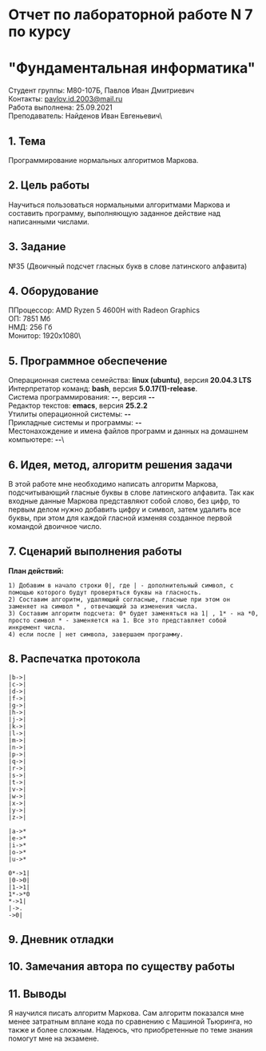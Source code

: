 # Отчет по лабораторной работе N 7 по курсу
# "Фундаментальная информатика"

Студент группы: M80-107Б, Павлов Иван Дмитриевич\
Контакты: pavlov.id.2003@mail.ru\
Работа выполнена: 25.09.2021\
Преподаватель: Найденов Иван Евгеньевич\

## 1. Тема

Программирование нормальных алгоритмов Маркова.

## 2. Цель работы

Научиться пользоваться нормальными алгоритмами Маркова и составить программу, выполняющую заданное действие над написанными числами.

## 3. Задание

№35 (Двоичный подсчет гласных букв в слове латинского алфавита)

## 4. Оборудование

ППроцессор: AMD Ryzen 5 4600H with Radeon Graphics\
ОП: 7851 Мб\
НМД: 256 Гб\
Монитор: 1920x1080\

## 5. Программное обеспечение

Операционная система семейства: **linux (ubuntu)**, версия **20.04.3 LTS**\
Интерпретатор команд: **bash**, версия **5.0.17(1)-release**.\
Система программирования: **--**, версия **--**\
Редактор текстов: **emacs**, версия **25.2.2**\
Утилиты операционной системы: **--**\
Прикладные системы и программы: **--**\
Местонахождение и имена файлов программ и данных на домашнем компьютере: **--**\

## 6. Идея, метод, алгоритм решения задачи

В этой работе мне необходимо написать алгоритм Маркова, подсчитывающий гласные буквы в слове латинского алфавита. Так как входные данные Маркова представляют собой слово, без цифр, то первым делом нужно добавить цифру и символ, затем удалить все буквы, при этом для каждой гласной изменяя созданное первой командой двоичное число. 

## 7. Сценарий выполнения работы

**План действий:**
```
1) Добавим в начало строки 0|, где | - дополнительный символ, с помощью которого будут проверяться буквы на гласность.
2) Составим алгоритм, удаляющий согласные, гласные при этом он заменяет на символ * , отвечающий за изменения числа.
3) Составим алгоритм подсчета: 0* будет заменяться на 1| , 1* - на *0, просто символ * - заменяется на 1. Все это представляет собой инкремент числа.
4) если после | нет символа, завершаем программу.
```
## 8. Распечатка протокола

```
|b->|
|c->|
|d->|
|f->|
|g->|
|h->|
|j->|
|k->|
|l->|
|m->|
|n->|
|p->|
|q->|
|r->|
|s->|
|t->|
|v->|
|w->|
|x->|
|y->|
|z->|

|a->*
|e->*
|i->*
|o->*
|u->*

0*->1|
|0->0|
|1->1|
1*->*0
*->1|
|->.
->0|

```

## 9. Дневник отладки

## 10. Замечания автора по существу работы

## 11. Выводы

Я научился писать алгоритм Маркова. Сам алгоритм показался мне менее затратным вплане кода по сравнению с Машиной Тьюринга, но также и более сложным. Надеюсь, что приобретенные по теме знания помогут мне на экзамене.
